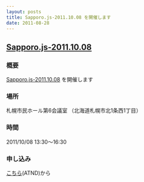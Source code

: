 ```yaml
---
layout: posts
title: Sapporo.js-2011.10.08 を開催します
date: 2011-08-28
---
```

## [Sapporo.js-2011.10.08](http://atnd.org/events/19368)

### 概要

[Sapporo.js-2011.10.08](http://atnd.org/events/19368) を開催します

### 場所

札幌市民ホール第6会議室 （北海道札幌市北1条西1丁目）

### 時間

2011/10/08 13:30〜16:30

### 申し込み

[こちら](http://atnd.org/events/19368)(ATND)から
